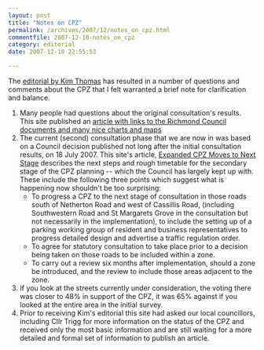 ```yaml
---
layout: post
title: "Notes on CPZ"
permalink: /archives/2007/12/notes_on_cpz.html
commentfile: 2007-12-10-notes_on_cpz
category: editorial
date: 2007-12-10 22:55:53

---
```


The [editorial by Kim Thomas](https://stmargarets.london/archives/2007/12/cpz_update.html) has resulted in a number of questions and comments about the CPZ that I felt warranted a brief note for clarification and balance.

1.  Many people had questions about the original consultation's results. This site published an [article with links to the Richmond Council documents and many nice charts and maps](https://stmargarets.london/archives/2007/07/cpz_results_published.html)
2.  The current (second) consultation phase that we are now in was based on a Council decision published not long after the initial consultation results, on 18 July 2007. This site's article, [Expanded CPZ Moves to Next Stage](https://stmargarets.london/archives/2007/07/expanded_cpz_moves_to_next_stage.html) describes the next steps and rough timetable for the secondary stage of the CPZ planning -- which the Council has largely kept up with. These include the following three points which suggest what is happening now shouldn't be too surprising:
    -   To progress a CPZ to the next stage of consultation in those roads south of Netherton Road and west of Cassillis Road, (including Southwestern Road and St Margarets Grove in the consultation but not necessarily in the implementation), to include the setting up of a parking working group of resident and business representatives to progress detailed design and advertise a traffic regulation order.
    -   To agree for statutory consultation to take place prior to a decision being taken on those roads to be included within a zone.
    -   To carry out a review six months after implementation, should a zone be introduced, and the review to include those areas adjacent to the zone.
3.  If you look at the streets currently under consideration, the voting there was closer to 48% in support of the CPZ, it was 65% against if you looked at the entire area in the initial survey.
4.  Prior to receiving Kim's editorial this site had asked our local councillors, including Cllr Trigg for more information on the status of the CPZ and received only the most basic information and are still waiting for a more detailed and formal set of information to publish an article.

